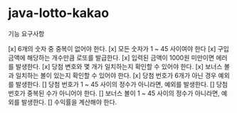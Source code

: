 # java-lotto-kakao

기능 요구사항

[x] 6개의 숫자 중 중복이 없어야 한다.
[x] 모든 숫자가 1 ~ 45 사이여야 한다
[x] 구입 금액에 해당하는 개수만큼 로또를 발급한다.
[x] 입력된 금액이 1000원 미만이면 에러를 발생한다.
[x] 당첨 변호와 몇 개가 일치하는지 확인할 수 있어야 한다.
[x] 보너스 볼과 일치하는 볼이 있는지 확인할 수 있어야 한다.
[x] 당첨 번호가 6개가 아닌 경우 예외를 발생한다.
[] 당첨 번호가 1 ~ 45 사이의 정수가 아니라면, 예외를 발생한다.
[] 당첨 번호가 중복된 수가 아니어야 한다.
[] 보너스 볼이 1 ~ 45 사이의 정수가 아니라면, 예외를 발생한다.
[] 수익률을 계산해야 한다.
